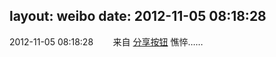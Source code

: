 layout: weibo
date: 2012-11-05 08:18:28
---
<meta name="referrer" content="no-referrer" />

2012-11-05 08:18:28  &nbsp;&nbsp;&nbsp;&nbsp;&nbsp;&nbsp; 来自 <a href="http://app.weibo.com/t/feed/cUcI1A" rel="nofollow">分享按钮</a>
憔悴…… ​​​
